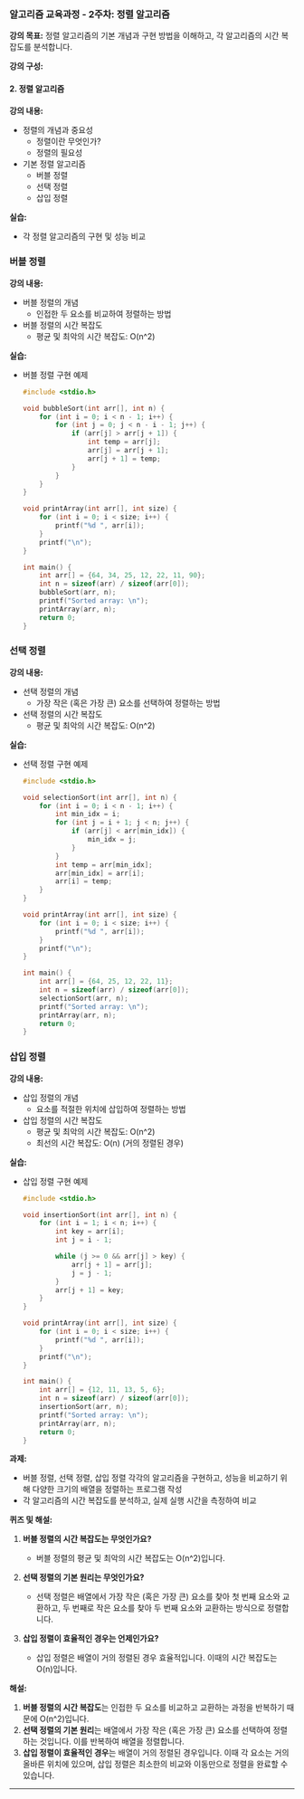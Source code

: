 ### 알고리즘 교육과정 - 2주차: 정렬 알고리즘

**강의 목표:**
정렬 알고리즘의 기본 개념과 구현 방법을 이해하고, 각 알고리즘의 시간 복잡도를 분석합니다.

**강의 구성:**

#### 2. 정렬 알고리즘

**강의 내용:**
- 정렬의 개념과 중요성
  - 정렬이란 무엇인가?
  - 정렬의 필요성
- 기본 정렬 알고리즘
  - 버블 정렬
  - 선택 정렬
  - 삽입 정렬

**실습:**
- 각 정렬 알고리즘의 구현 및 성능 비교

### 버블 정렬

**강의 내용:**
- 버블 정렬의 개념
  - 인접한 두 요소를 비교하여 정렬하는 방법
- 버블 정렬의 시간 복잡도
  - 평균 및 최악의 시간 복잡도: O(n^2)

**실습:**
- 버블 정렬 구현 예제
  ```c
  #include <stdio.h>

  void bubbleSort(int arr[], int n) {
      for (int i = 0; i < n - 1; i++) {
          for (int j = 0; j < n - i - 1; j++) {
              if (arr[j] > arr[j + 1]) {
                  int temp = arr[j];
                  arr[j] = arr[j + 1];
                  arr[j + 1] = temp;
              }
          }
      }
  }

  void printArray(int arr[], int size) {
      for (int i = 0; i < size; i++) {
          printf("%d ", arr[i]);
      }
      printf("\n");
  }

  int main() {
      int arr[] = {64, 34, 25, 12, 22, 11, 90};
      int n = sizeof(arr) / sizeof(arr[0]);
      bubbleSort(arr, n);
      printf("Sorted array: \n");
      printArray(arr, n);
      return 0;
  }
  ```

### 선택 정렬

**강의 내용:**
- 선택 정렬의 개념
  - 가장 작은 (혹은 가장 큰) 요소를 선택하여 정렬하는 방법
- 선택 정렬의 시간 복잡도
  - 평균 및 최악의 시간 복잡도: O(n^2)

**실습:**
- 선택 정렬 구현 예제
  ```c
  #include <stdio.h>

  void selectionSort(int arr[], int n) {
      for (int i = 0; i < n - 1; i++) {
          int min_idx = i;
          for (int j = i + 1; j < n; j++) {
              if (arr[j] < arr[min_idx]) {
                  min_idx = j;
              }
          }
          int temp = arr[min_idx];
          arr[min_idx] = arr[i];
          arr[i] = temp;
      }
  }

  void printArray(int arr[], int size) {
      for (int i = 0; i < size; i++) {
          printf("%d ", arr[i]);
      }
      printf("\n");
  }

  int main() {
      int arr[] = {64, 25, 12, 22, 11};
      int n = sizeof(arr) / sizeof(arr[0]);
      selectionSort(arr, n);
      printf("Sorted array: \n");
      printArray(arr, n);
      return 0;
  }
  ```

### 삽입 정렬

**강의 내용:**
- 삽입 정렬의 개념
  - 요소를 적절한 위치에 삽입하여 정렬하는 방법
- 삽입 정렬의 시간 복잡도
  - 평균 및 최악의 시간 복잡도: O(n^2)
  - 최선의 시간 복잡도: O(n) (거의 정렬된 경우)

**실습:**
- 삽입 정렬 구현 예제
  ```c
  #include <stdio.h>

  void insertionSort(int arr[], int n) {
      for (int i = 1; i < n; i++) {
          int key = arr[i];
          int j = i - 1;

          while (j >= 0 && arr[j] > key) {
              arr[j + 1] = arr[j];
              j = j - 1;
          }
          arr[j + 1] = key;
      }
  }

  void printArray(int arr[], int size) {
      for (int i = 0; i < size; i++) {
          printf("%d ", arr[i]);
      }
      printf("\n");
  }

  int main() {
      int arr[] = {12, 11, 13, 5, 6};
      int n = sizeof(arr) / sizeof(arr[0]);
      insertionSort(arr, n);
      printf("Sorted array: \n");
      printArray(arr, n);
      return 0;
  }
  ```

**과제:**
- 버블 정렬, 선택 정렬, 삽입 정렬 각각의 알고리즘을 구현하고, 성능을 비교하기 위해 다양한 크기의 배열을 정렬하는 프로그램 작성
- 각 알고리즘의 시간 복잡도를 분석하고, 실제 실행 시간을 측정하여 비교

**퀴즈 및 해설:**

1. **버블 정렬의 시간 복잡도는 무엇인가요?**
   - 버블 정렬의 평균 및 최악의 시간 복잡도는 O(n^2)입니다.

2. **선택 정렬의 기본 원리는 무엇인가요?**
   - 선택 정렬은 배열에서 가장 작은 (혹은 가장 큰) 요소를 찾아 첫 번째 요소와 교환하고, 두 번째로 작은 요소를 찾아 두 번째 요소와 교환하는 방식으로 정렬합니다.

3. **삽입 정렬이 효율적인 경우는 언제인가요?**
   - 삽입 정렬은 배열이 거의 정렬된 경우 효율적입니다. 이때의 시간 복잡도는 O(n)입니다.

**해설:**
1. **버블 정렬의 시간 복잡도**는 인접한 두 요소를 비교하고 교환하는 과정을 반복하기 때문에 O(n^2)입니다.
2. **선택 정렬의 기본 원리**는 배열에서 가장 작은 (혹은 가장 큰) 요소를 선택하여 정렬하는 것입니다. 이를 반복하여 배열을 정렬합니다.
3. **삽입 정렬이 효율적인 경우**는 배열이 거의 정렬된 경우입니다. 이때 각 요소는 거의 올바른 위치에 있으며, 삽입 정렬은 최소한의 비교와 이동만으로 정렬을 완료할 수 있습니다.

---
